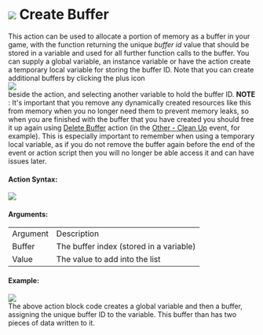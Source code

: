 #  ![](https://gms.magecorn.com/Manual/assets/Images/Scripting_Reference/Drag_And_Drop/Reference/Buffers/i_Buffers_Create_Buffer.png) Create Buffer

This action can be used to allocate a portion of memory as a buffer in
your game, with the function returning the unique *buffer id* value that
should be stored in a variable and used for all further function calls
to the buffer. You can supply a global variable, an instance variable or
have the action create a temporary local variable for storing the buffer
ID. Note that you can create additional buffers by clicking the plus
icon   
![](https://gms.magecorn.com/Manual/assets/Images/Scripting_Reference/Drag_And_Drop/Reference/Icon_Expand_Arguments.png)  
beside the action, and selecting another variable to hold the buffer ID.
**NOTE** : It's important that you remove any dynamically created
resources like this from memory when you no longer need them to prevent
memory leaks, so when you are finished with the buffer that you have
created you should free it up again using [Delete
Buffer](Delete_Buffer) action (in the [Other - Clean
Up](../../../The_Asset_Editors/Object_Properties/Object_Events)
event, for example). This is especially important to remember when using
a temporary local variable, as if you do not remove the buffer again
before the end of the event or action script then you will no longer be
able access it and can have issues later.

#### Action Syntax:

  
![](https://gms.magecorn.com/Manual/assets/Images/Scripting_Reference/Drag_And_Drop/Reference/Buffers/a_Buffers_Create_Buffer.png)  

#### Arguments:

|          |                                         |
|----------|-----------------------------------------|
| Argument | Description                             |
| Buffer   | The buffer index (stored in a variable) |
| Value    | The value to add into the list          |

#### Example:

  
![](https://gms.magecorn.com/Manual/assets/Images/Scripting_Reference/Drag_And_Drop/Reference/Buffers/e_Buffers_Create_Buffer.png)  
The above action block code creates a global variable and then a buffer,
assigning the unique buffer ID to the variable. This buffer than has two
pieces of data written to it.
